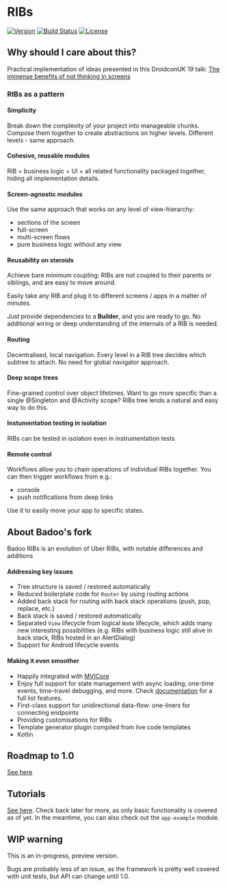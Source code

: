 # RIBs
[![Version](https://jitpack.io/v/badoo/RIBs.svg)](https://jitpack.io/#badoo/RIBs)
[![Build Status](https://travis-ci.org/badoo/RIBs.svg?branch=master)](https://travis-ci.org/badoo/RIBs)
[![License](https://img.shields.io/badge/License-Apache%202.0-blue.svg)](http://www.apache.org/licenses/LICENSE-2.0)

## Why should I care about this?

Practical implementation of ideas presented in this DroidconUK 19 talk: [The immense benefits of not thinking in screens](https://badootech.badoo.com/the-immense-benefits-of-not-thinking-in-screens-6c311e3344a0)

### RIBs as a pattern
#### Simplicity
Break down the complexity of your project into manageable chunks. Compose them together to create abstractions on higher levels. Different levels - same approach.

#### Cohesive, reusable modules
RIB = business logic + UI + all related functionality packaged together, hiding all implementation details. 

#### Screen-agnostic modules
Use the same approach that works on any level of view-hierarchy:
- sections of the screen
- full-screen
- multi-screen flows
- pure business logic without any view

#### Reusability on steroids
Achieve bare minimum coupling: RIBs are not coupled to their parents or siblings, and are easy to move around.

Easily take any RIB and plug it to different screens / apps in a matter of minutes. 

Just provide dependencies to a **Builder**, and you are ready to go. No additional wiring or deep understanding of the internals of a RIB is needed.

#### Routing
Decentralised, local navigation. Every level in a RIB tree decides which subtree to attach. No need for global navigator approach.

#### Deep scope trees
Fine-grained control over object lifetimes. Want to go more specific than a single @Singleton and @Activity scope? RIBs tree lends a natural and easy way to do this.

#### Instumentation testing in isolation
RIBs can be tested in isolation even in instrumentation tests

#### Remote control
Workflows allow you to chain operations of individual RIBs together. You can then trigger workflows from e.g.:
- console
- push notifications from deep links

Use it to easily move your app to specific states.  
 

## About Badoo's fork
Badoo RIBs is an evolution of Uber RIBs, with notable differences and additions

#### Addressing key issues
- Tree structure is saved / restored automatically
- Reduced boilerplate code for `Router` by using routing actions
- Added back stack for routing with back stack operations (push, pop, replace, etc.)
- Back stack is saved / restored automatically
- Separated `View` lifecycle from logical `Node` lifecycle, which adds many new interesting possibilities (e.g. RIBs with business logic still alive in back stack, RIBs hosted in an AlertDialog)
- Support for Android lifecycle events

#### Making it even smoother
- Happily integrated with [MVICore](https://github.com/badoo/MVICore) 
- Enjoy full support for state management with async loading, one-time events, time-travel debugging, and more. Check [documentation](https://badoo.github.io/MVICore/) for a full list features.
- First-class support for unidirectional data-flow: one-liners for connecting endpoints
- Providing customisations for RIBs
- Template generator plugin compiled from live code templates
- Kotlin

## Roadmap to 1.0
[See here](https://github.com/badoo/RIBs/issues/96)

## Tutorials
[See here](tutorials/README.md). Check back later for more, as only basic functionality is covered as of yet. In the meantime, you can also check out the `app-example` module. 

## WIP warning
This is an in-progress, preview version. 

Bugs are probably less of an issue, as the framework is pretty well covered with unit tests, but API can change until 1.0.
